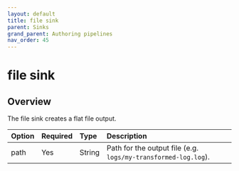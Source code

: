 ```yaml
---
layout: default
title: file sink
parent: Sinks
grand_parent: Authoring pipelines
nav_order: 45
---
```


# file sink

## Overview

The file sink creates a flat file output.

Option | Required | Type | Description
:--- | :--- | :--- | :---
path | Yes | String | Path for the output file (e.g. `logs/my-transformed-log.log`).

<!--- ## Configuration

Content will be added to this section.

## Metrics

Content will be added to this section. --->